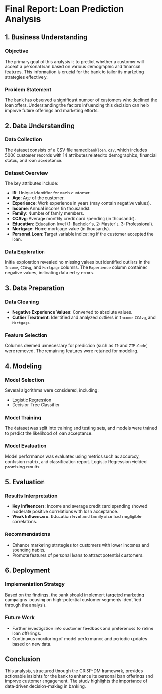 # Final Report: Loan Prediction Analysis

## 1. Business Understanding
### Objective
The primary goal of this analysis is to predict whether a customer will accept a personal loan based on various demographic and financial features. This information is crucial for the bank to tailor its marketing strategies effectively.

### Problem Statement
The bank has observed a significant number of customers who declined the loan offers. Understanding the factors influencing this decision can help improve future offerings and marketing efforts.

## 2. Data Understanding
### Data Collection
The dataset consists of a CSV file named `bankloan.csv`, which includes 5000 customer records with 14 attributes related to demographics, financial status, and loan acceptance.

### Dataset Overview
The key attributes include:
- **ID**: Unique identifier for each customer.
- **Age**: Age of the customer.
- **Experience**: Work experience in years (may contain negative values).
- **Income**: Annual income (in thousands).
- **Family**: Number of family members.
- **CCAvg**: Average monthly credit card spending (in thousands).
- **Education**: Education level (1: Bachelor's, 2: Master's, 3: Professional).
- **Mortgage**: Home mortgage value (in thousands).
- **Personal.Loan**: Target variable indicating if the customer accepted the loan.

### Data Exploration
Initial exploration revealed no missing values but identified outliers in the `Income`, `CCAvg`, and `Mortgage` columns. The `Experience` column contained negative values, indicating data entry errors.

## 3. Data Preparation
### Data Cleaning
- **Negative Experience Values**: Converted to absolute values.
- **Outlier Treatment**: Identified and analyzed outliers in `Income`, `CCAvg`, and `Mortgage`.

### Feature Selection
Columns deemed unnecessary for prediction (such as `ID` and `ZIP.Code`) were removed. The remaining features were retained for modeling.

## 4. Modeling
### Model Selection
Several algorithms were considered, including:
- Logistic Regression
- Decision Tree Classifier

### Model Training
The dataset was split into training and testing sets, and models were trained to predict the likelihood of loan acceptance.

### Model Evaluation
Model performance was evaluated using metrics such as accuracy, confusion matrix, and classification report. Logistic Regression yielded promising results.

## 5. Evaluation
### Results Interpretation
- **Key Influencers**: Income and average credit card spending showed moderate positive correlations with loan acceptance.
- **Weak Influencers**: Education level and family size had negligible correlations.

### Recommendations
- Enhance marketing strategies for customers with lower incomes and spending habits.
- Promote features of personal loans to attract potential customers.

## 6. Deployment
### Implementation Strategy
Based on the findings, the bank should implement targeted marketing campaigns focusing on high-potential customer segments identified through the analysis.

### Future Work
- Further investigation into customer feedback and preferences to refine loan offerings.
- Continuous monitoring of model performance and periodic updates based on new data.

## Conclusion
This analysis, structured through the CRISP-DM framework, provides actionable insights for the bank to enhance its personal loan offerings and improve customer engagement. The study highlights the importance of data-driven decision-making in banking.
